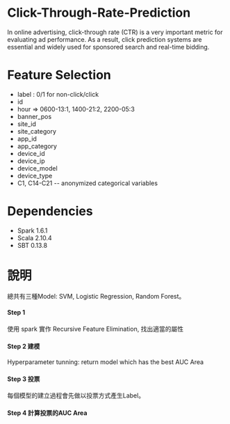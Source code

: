 # Click-Through-Rate-Prediction
In online advertising, click-through rate (CTR) is a very important metric for evaluating ad performance. As a result, click prediction systems are essential and widely used for sponsored search and real-time bidding.

# Feature Selection
- label : 0/1 for non-click/click
- id
- hour =>  0600-13:1, 1400-21:2, 2200-05:3
- banner_pos
- site_id
- site_category
- app_id
- app_category
- device_id
- device_ip
- device_model
- device_type
- C1, C14-C21 -- anonymized categorical variables

# Dependencies
- Spark 1.6.1
- Scala 2.10.4
- SBT 0.13.8

# 說明
總共有三種Model: SVM, Logistic Regression, Random Forest。

#### Step 1 
使用 spark 實作 Recursive Feature Elimination, 找出適當的屬性

#### Step 2 建模
Hyperparameter tunning:  return model which has the best AUC Area 

#### Step 3 投票
每個模型的建立過程會先做以投票方式產生Label。

#### Step 4 計算投票的AUC Area
